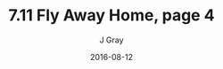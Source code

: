 ---
title: '7.11 Fly Away Home, page 4'
alt: 'Mysteries of the Arcana'
date: '2016-08-12'
author: 'J Gray'
artist: 'Keira'
chapter: '7 Tales of the Arcana'
filler: false
---